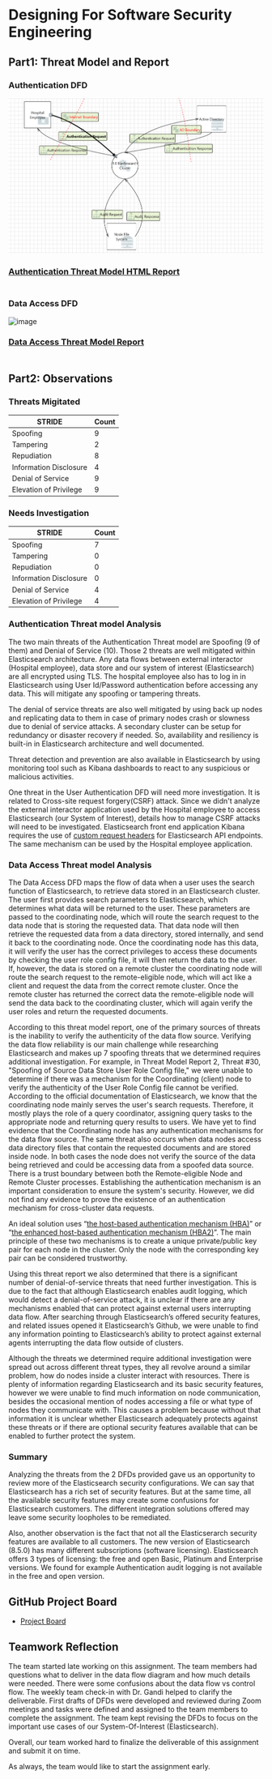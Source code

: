 # Designing For Software Security Engineering

## Part1: Threat Model and Report
### Authentication DFD
![Authentication DFD](/images/Authentication_DFD.PNG)
### [Authentication Threat Model HTML Report](https://htmlpreview.github.io/?https://github.com/zijunmei/Software_Assurance/blob/main/Authentication_Threat_Model_Report.htm)<br/><br/>
### Data Access DFD
![image](https://user-images.githubusercontent.com/112530627/201564041-7add9458-5cee-4732-a3e8-89c5da128ae3.png)
### [Data Access Threat Model Report](https://htmlpreview.github.io/?https://github.com/zijunmei/Software_Assurance/blob/main/DFD_Model2.htm)<br/><br/>



## Part2: Observations

### Threats Migitated

|STRIDE|Count|
|------|-----|
|Spoofing|9|
|Tampering|2|
|Repudiation|8|
|Information Disclosure|4|
|Denial of Service|9|
|Elevation of Privilege|9|


### Needs Investigation

|STRIDE|Count|
|------|-----|
|Spoofing|7|
|Tampering|0|
|Repudiation|0|
|Information Disclosure|0|
|Denial of Service|4|
|Elevation of Privilege|4|

### Authentication Threat model Analysis
The two main threats of the Authentication Threat model are Spoofing (9 of them) and Denial of Service (10). Those 2 threats are well mitigated within Elasticsearch architecture. Any data flows between external interactor (Hospital employee), data store and our system of interest (Elasticsearch) are all encrypted using TLS. The hospital employee also has to log in in Elasticsearch using User Id/Password authentication before accessing any data. This will mitigate any spoofing or tampering threats. 

The denial of service threats are also well mitigated by using back up nodes and replicating data to them in case of primary nodes crash or slowness due to denial of service attacks. A secondary cluster can be setup for redundancy or disaster recovery if needed. So, availability and resiliency is built-in in Elasticsearch architecture and well documented. 

Threat detection and prevention are also available in Elasticsearch by using monitoring tool such as Kibana dashboards to react to any suspicious or malicious activities.

One threat in the User Authentication DFD will need more investigation. It is related to Cross-site request forgery(CSRF) attack. Since we didn't analyze the external interactor application used by the Hospital employee to access Elasticsearch (our System of Interest), details how to manage CSRF attacks will need to be investigated. Elasticsearch front end application Kibana requires the use of [custom request headers](https://www.elastic.co/guide/en/kibana/current/api.html#api-request-headers) for Elasticsearch API endpoints. The same mechanism can be used by the Hospital employee application. 

### Data Access Threat model Analysis
The Data Access DFD maps the flow of data when a user uses the search function of Elasticsearch, to retrieve data stored in an Elasticsearch cluster. The user first provides search parameters to Elasticsearch, which determines what data will be returned to the user. These parameters are passed to the coordinating node, which will route the search request to the data node that is storing the requested data. That data node will then retrieve the requested data from a data directory, stored internally, and send it back to the coordinating node. Once the coordinating node has this data, it will verify the user has the correct privileges to access these documents by checking the user role config file, it will then return the data to the user. If, however, the data is stored on a remote cluster the coordinating node will route the search request to the remote-eligible node, which will act like a client and request the data from the correct remote cluster. Once the remote cluster has returned the correct data the remote-eligible node will send the data back to the coordinating cluster, which will again verify the user roles and return the requested documents.

According to this threat model report, one of the primary sources of threats is the inability to verify the authenticity of the data flow source. Verifying the data flow reliability is our main challenge while researching Elasticsearch and makes up 7 spoofing threats that we determined requires additional investigation. For example, in Threat Model Report 2, Threat #30, "Spoofing of Source Data Store User Role Config file," we were unable to determine if there was a mechanism for the Coordinating (client) node to verify the authenticity of the User Role Config file cannot be verified. According to the official documentation of Elasticsearch, we know that the coordinating node mainly serves the user's search requests. Therefore, it mostly plays the role of a query coordinator, assigning query tasks to the appropriate node and returning query results to users. We have yet to find evidence that the Coordinating node has any authentication mechanisms for the data flow source. The same threat also occurs when data nodes access data directory files that contain the requested documents and are stored inside node. In both cases the node does not verify the source of the data being retrieved and could be accessing data from a spoofed data source. There is a trust boundary between both the Remote-eligible Node and Remote Cluster processes. Establishing the authentication mechanism is an important consideration to ensure the system's security. However, we did not find any evidence to prove the existence of an authentication mechanism for cross-cluster data requests.

An ideal solution uses “[the host-based authentication mechanism (HBA)](https://www.ibm.com/docs/en/rsct/3.2?topic=cssac-understanding-cluster-security-services-privatepublic-key-based-mechanisms)” or “[the enhanced host-based authentication mechanism (HBA2)](https://www.ibm.com/docs/en/rsct/3.2?topic=cssac-understanding-cluster-security-services-privatepublic-key-based-mechanisms)”. The main principle of these two mechanisms is to create a unique private/public key pair for each node in the cluster. Only the node with the corresponding key pair can be considered trustworthy. 

Using this threat report we also determined that there is a significant number of denial-of-service threats that need further investigation. This is due to the fact that although Elasticsearch enables audit logging, which would detect a denial-of-service attack, it is unclear if there are any mechanisms enabled that can protect against external users interrupting data flow. After searching through Elasticsearch’s offered security features, and related issues opened it Elasticsearch’s Github, we were unable to find any information pointing to Elasticsearch’s ability to protect against external agents interrupting the data flow outside of clusters. 

Although the threats we determined require additional investigation were spread out across different threat types, they all revolve around a similar problem, how do nodes inside a cluster interact with resources. There is plenty of information regarding Elasticsearch and its basic security features, however we were unable to find much information on node communication, besides the occasional mention of nodes accessing a file or what type of nodes they communicate with. This causes a problem because without that information it is unclear whether Elasticsearch adequately protects against these threats or if there are optional security features available that can be enabled to further protect the system.

### Summary
Analyzing the threats from the 2 DFDs provided gave us an opportunity to review more of the Elasticsearch security configurations.
We can say that Elasticsearch has a rich set of security features. But at the same time, all the available security features may create some confusions for Elasticsearch customers. The different integration solutions offered may leave some security loopholes to be remediated.

Also, another observation is the fact that not all the Elasticserarch security features are available to all customers. The new version of Elasticsearch (8.5.0) has many different subscriptions (software licensing). Elasticsearch offers 3 types of licensing: the free and open Basic, Platinum and Enterprise versions. We found for example Authentication audit logging is not available in the free and open version.


## GitHub Project Board
- [Project Board](https://github.com/users/zijunmei/projects/2/views/1?filterQuery=Threat+Model)

## Teamwork Reflection
The team started late working on this assignment. The team members had questions what to deliver in the data flow diagram and how much details were needed. There were some confusions about the data flow vs control flow. The weekly team check-in with Dr. Gandi helped to clarify the deliverable. First drafts of DFDs were developed and reviewed during Zoom meetings and tasks were defined and assigned to the team members to complete the assignment. The team kept revising the DFDs to focus on the important use cases of our System-Of-Interest (Elasticsearch). 

Overall, our team worked hard to finalize the deliverable of this assignment and submit it on time. 

As always, the team would like to start the assignment early.


 
